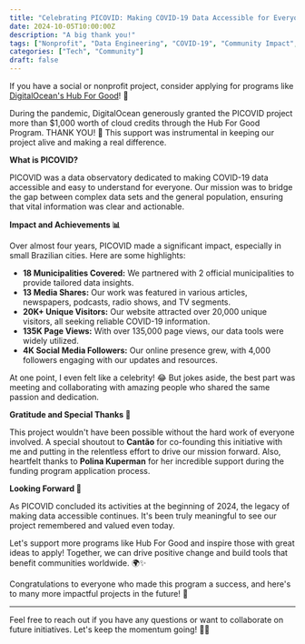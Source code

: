 ```yaml
---
title: "Celebrating PICOVID: Making COVID-19 Data Accessible for Everyone 🌐"
date: 2024-10-05T10:00:00Z
description: "A big thank you!"
tags: ["Nonprofit", "Data Engineering", "COVID-19", "Community Impact", "DigitalOcean"]
categories: ["Tech", "Community"]
draft: false
---
```


If you have a social or nonprofit project, consider applying for programs like [DigitalOcean's Hub For Good](https://www.digitalocean.com/hub-for-good)! 🌟

During the pandemic, DigitalOcean generously granted the PICOVID project more than $1,000 worth of cloud credits through the Hub For Good Program. THANK YOU! 🙏 This support was instrumental in keeping our project alive and making a real difference.

**What is PICOVID?**

PICOVID was a data observatory dedicated to making COVID-19 data accessible and easy to understand for everyone. Our mission was to bridge the gap between complex data sets and the general population, ensuring that vital information was clear and actionable.

**Impact and Achievements 📊**

Over almost four years, PICOVID made a significant impact, especially in small Brazilian cities. Here are some highlights:

- **18 Municipalities Covered:** We partnered with 2 official municipalities to provide tailored data insights.
- **13 Media Shares:** Our work was featured in various articles, newspapers, podcasts, radio shows, and TV segments.
- **20K+ Unique Visitors:** Our website attracted over 20,000 unique visitors, all seeking reliable COVID-19 information.
- **135K Page Views:** With over 135,000 page views, our data tools were widely utilized.
- **4K Social Media Followers:** Our online presence grew, with 4,000 followers engaging with our updates and resources.

At one point, I even felt like a celebrity! 😂 But jokes aside, the best part was meeting and collaborating with amazing people who shared the same passion and dedication.

**Gratitude and Special Thanks 💖**

This project wouldn't have been possible without the hard work of everyone involved. A special shoutout to **Cantão** for co-founding this initiative with me and putting in the relentless effort to drive our mission forward. Also, heartfelt thanks to **Polina Kuperman** for her incredible support during the funding program application process.

**Looking Forward 🚀**

As PICOVID concluded its activities at the beginning of 2024, the legacy of making data accessible continues. It's been truly meaningful to see our project remembered and valued even today.

Let's support more programs like Hub For Good and inspire those with great ideas to apply! Together, we can drive positive change and build tools that benefit communities worldwide. 🌍✨

Congratulations to everyone who made this program a success, and here's to many more impactful projects in the future! 🎉

---

Feel free to reach out if you have any questions or want to collaborate on future initiatives. Let's keep the momentum going! 💬🤝
